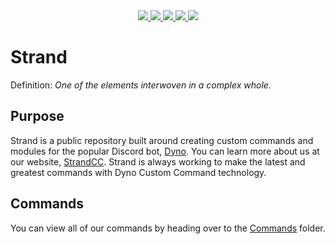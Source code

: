 <div align="center">

  <a href="https://discord.gg/dyno">
    <img src="https://img.shields.io/badge/Dyno-Discord-7289da.svg?logo=Discord&style=popout-square">
  </a>

  <a href="https://dyno.gg">
    <img src="https://img.shields.io/badge/Dyno-Website-4285F4.svg?logo=chrome&style=popout-square">
  </a>
  
  <a href="https://strandcc.tk">
    <img src="https://img.shields.io/badge/Strand-Website-4285F4.svg?logo=google-chrome&style=popout-square">
  </a>

  <a href="https://twitter.com/dynodiscord">
    <img src="https://img.shields.io/badge/Dyno-Twitter-38A1F3.svg?logo=Twitter&style=popout-square">
  </a>
  
  <a href="https://www.reddit.com/r/Dynodiscord">
    <img src="https://img.shields.io/badge/Dyno-Subreddit-ff4301.svg?logo=reddit&style=popout-square">
  </a>
  
 </div>

# Strand

Definition: *One of the elements interwoven in a complex whole.*

## Purpose
Strand is a public repository built around creating custom commands and modules for the popular Discord bot, [Dyno](https://dyno.gg). You can learn more about us at our website, [StrandCC](https://strandcc.tk). Strand is always working to make the latest and greatest commands with Dyno Custom Command technology.

## Commands
You can view all of our commands by heading over to the [Commands](https://github.com/Strand-Custom-Commands/Strand-Custom-Commands/tree/master/Commands) folder.
